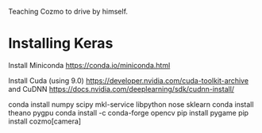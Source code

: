 Teaching Cozmo to drive by himself.

# Installing Keras

Install Miniconda
https://conda.io/miniconda.html

Install Cuda (using 9.0)
https://developer.nvidia.com/cuda-toolkit-archive
and CuDNN
https://docs.nvidia.com/deeplearning/sdk/cudnn-install/

conda install numpy scipy mkl-service libpython nose sklearn
conda install theano pygpu
conda install -c conda-forge opencv 
pip install pygame 
pip install cozmo[camera]